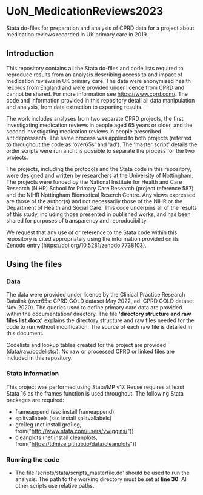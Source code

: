 # UoN_MedicationReviews2023
Stata do-files for preparation and analysis of CPRD data for a project about medication reviews recorded in UK primary care in 2019.

## Introduction
This repository contains all the Stata do-files and code lists required to reproduce results from an analysis describing access to and impact of medication reviews in UK primary care. The data were anonymised health records from England and were provided under licence from CPRD and cannot be shared. For more information see https://www.cprd.com/. The code and information provided in this repository detail all data manipulation and analysis, from data extraction to exporting results.

The work includes analyses from two separate CPRD projects, the first investigating medication reviews in people aged 65 years or older, and the second investigating medication reviews in people prescribed antidepressants. The same process was applied to both projects (referred to throughout the code as 'over65s' and 'ad'). The 'master script' details the order scripts were run and it is possible to separate the process for the two projects.

The projects, including the protocols and the Stata code in this repository, were designed and written by researchers at the University of Nottingham. The projects were funded by the National Institute for Health and Care Research (NIHR) School for Primary Care Research (project reference 587) and the NIHR Nottingham Biomedical Reserch Centre. Any views expressed are those of the author(s) and not necessarily those of the NIHR or the Department of Health and Social Care. This code underpins all of the results of this study, including those presented in published works, and has been shared for purposes of transparency and reproducibility.

We request that any use of or reference to the Stata code within this repository is cited appropriately using the information provided on its Zenodo entry (https://doi.org/10.5281/zenodo.7738103).

## Using the files
### Data
The data were provided under licence by the Clinical Practice Research Datalink (over65s: CPRD GOLD dataset May 2022, ad: CPRD GOLD dataset Nov 2020). The queries used to define primary care data are provided within the documentation/ directory. The file **'directory structure and raw files list.docx'** explains the directory structure and raw files needed for the code to run without modification. The source of each raw file is detailed in this document.

Codelists and lookup tables created for the project are provided (data/raw/codelists/). No raw or processed CPRD or linked files are included in this repository. 

### Stata information
This project was performed using Stata/MP v17. Reuse requires at least Stata 16 as the frames function is used throughout. The following Stata packages are required:
- frameappend (ssc install frameappend)
- splitvallabels (ssc install splitvallabels)
- grc1leg (net install grc1leg, from("http://www.stata.com/users/vwiggins/"))
- cleanplots (net install cleanplots, from("https://tdmize.github.io/data/cleanplots"))

### Running the code
- The file 'scripts/stata/scripts_masterfile.do' should be used to run the analysis. The path to the working directory must be set at **line 30**. All other scripts use relative paths.
